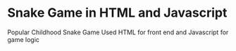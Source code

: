 # Snake Game in HTML and Javascript
Popular Childhood Snake Game
Used HTML for front end and Javascript for game logic
